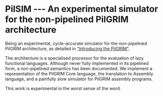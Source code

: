 # PilSIM --- An experimental simulator for the non-pipelined PilGRIM architecture

Being an experimental, cycle-accurate simulator for the non-pipelined PilGRIM
architecture, as detailed in ["Introducing the
PilGRIM"](https://research.utwente.nl/en/publications/introducing-the-pilgrim-a-processor-for-executing-lazy-functional).

The architecture is a specialised processor for the evaluation of lazy
functional languages. Although never fully implemented in its pipelined form, a
non-pipelined semantics has been documented. We implement a representation of
the PilGRIM Core language, the translation to Assembly language, and a painfully
slow simulator for PilGRIM assembly programs.

This work is experimental in the worst sense of the word.
